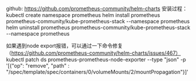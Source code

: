 github: https://github.com/prometheus-community/helm-charts
安装过程：
kubectl create namespace prometheus
helm install prometheus prometheus-community/kube-prometheus-stack --namespace prometheus
helm uninstall prometheus prometheus-community/kube-prometheus-stack --namespace prometheus

如果遇到node export报错，可以通过一下命令修复（https://github.com/prometheus-community/helm-charts/issues/467）
kubectl patch ds prometheus-prometheus-node-exporter --type "json" -p '[{"op": "remove", "path" : "/spec/template/spec/containers/0/volumeMounts/2/mountPropagation"}]'

